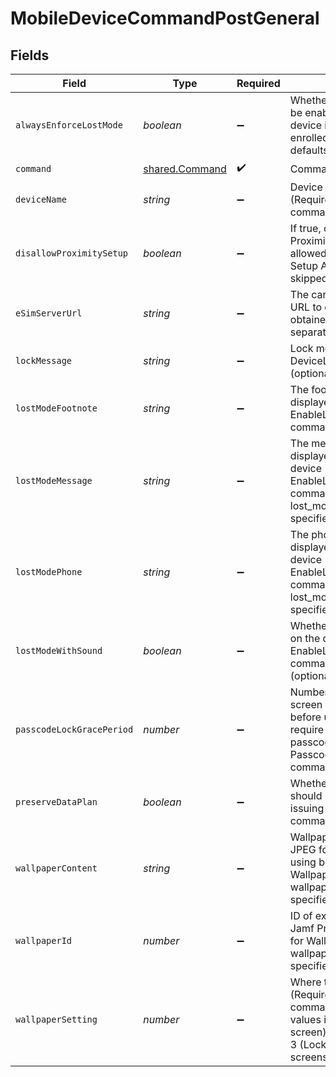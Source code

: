 # MobileDeviceCommandPostGeneral


## Fields

| Field                                                                                                                                              | Type                                                                                                                                               | Required                                                                                                                                           | Description                                                                                                                                        | Example                                                                                                                                            |
| -------------------------------------------------------------------------------------------------------------------------------------------------- | -------------------------------------------------------------------------------------------------------------------------------------------------- | -------------------------------------------------------------------------------------------------------------------------------------------------- | -------------------------------------------------------------------------------------------------------------------------------------------------- | -------------------------------------------------------------------------------------------------------------------------------------------------- |
| `alwaysEnforceLostMode`                                                                                                                            | *boolean*                                                                                                                                          | :heavy_minus_sign:                                                                                                                                 | Whether Lost Mode should be enabled after the device is wiped and re-enrolled (optional, but defaults to true)                                     | false                                                                                                                                              |
| `command`                                                                                                                                          | [shared.Command](../../../sdk/models/shared/command.md)                                                                                            | :heavy_check_mark:                                                                                                                                 | Command to send device                                                                                                                             |                                                                                                                                                    |
| `deviceName`                                                                                                                                       | *string*                                                                                                                                           | :heavy_minus_sign:                                                                                                                                 | Device name to set (Required for DeviceName command)                                                                                               | Required for DeviceName command                                                                                                                    |
| `disallowProximitySetup`                                                                                                                           | *boolean*                                                                                                                                          | :heavy_minus_sign:                                                                                                                                 | If true, on the next reboot Proximity Setup is not allowed and the pane in Setup Assistant will be skipped. Defaults to false.                     | false                                                                                                                                              |
| `eSimServerUrl`                                                                                                                                    | *string*                                                                                                                                           | :heavy_minus_sign:                                                                                                                                 | The carrier's eSIM server URL to query. This URL is obtained from each carrier separately.                                                         | https://support.apple.com/en-us/HT209096                                                                                                           |
| `lockMessage`                                                                                                                                      | *string*                                                                                                                                           | :heavy_minus_sign:                                                                                                                                 | Lock message for the DeviceLock command (optional)                                                                                                 | Lock message for the DeviceLock command (optional)                                                                                                 |
| `lostModeFootnote`                                                                                                                                 | *string*                                                                                                                                           | :heavy_minus_sign:                                                                                                                                 | The footnote to be displayed for the EnableLostMode command (optional)                                                                             | The footnote to be displayed for the EnableLostMode command (optional)                                                                             |
| `lostModeMessage`                                                                                                                                  | *string*                                                                                                                                           | :heavy_minus_sign:                                                                                                                                 | The message to be displayed on the lost device (Required for EnableLostMode command if lost_mode_phone is not specified)                           | The message to be displayed on the lost device (Required for EnableLostMode command if lost_mode_phone is not specified)                           |
| `lostModePhone`                                                                                                                                    | *string*                                                                                                                                           | :heavy_minus_sign:                                                                                                                                 | The phone number to be displayed on the lost device (Required for EnableLostMode command if lost_mode_message is not specified)                    | The phone number to be displayed on the lost device (Required for EnableLostMode command if lost_mode_message is not specified)                    |
| `lostModeWithSound`                                                                                                                                | *boolean*                                                                                                                                          | :heavy_minus_sign:                                                                                                                                 | Whether to play a sound on the device when the EnableLostMode command is sent (optional)                                                           | false                                                                                                                                              |
| `passcodeLockGracePeriod`                                                                                                                          | *number*                                                                                                                                           | :heavy_minus_sign:                                                                                                                                 | Number of seconds the screen must be locked before unlock attempts will require the device passcode (Required for PasscodeLockGracePeriod command) |                                                                                                                                                    |
| `preserveDataPlan`                                                                                                                                 | *boolean*                                                                                                                                          | :heavy_minus_sign:                                                                                                                                 | Whether the data plan should be preserved when issuing the EraseDevice command (optional)                                                          | false                                                                                                                                              |
| `wallpaperContent`                                                                                                                                 | *string*                                                                                                                                           | :heavy_minus_sign:                                                                                                                                 | Wallpaper image in PNG or JPEG format, encoded using base64 (required for Wallpaper command if wallpaper_id is not specified)                      | Wallpaper image in PNG or JPEG format, encoded using base64 (required for Wallpaper command if wallpaper_id is not specified)                      |
| `wallpaperId`                                                                                                                                      | *number*                                                                                                                                           | :heavy_minus_sign:                                                                                                                                 | ID of existing icon within Jamf Pro to use (required for Wallpaper command if wallpaper_content is not specified)                                  |                                                                                                                                                    |
| `wallpaperSetting`                                                                                                                                 | *number*                                                                                                                                           | :heavy_minus_sign:                                                                                                                                 | Where to set wallpaper (Required for Wallpaper command.) Possible values include - 1 (Lock screen), 2 (Home screen), 3 (Lock and home screens)     |                                                                                                                                                    |